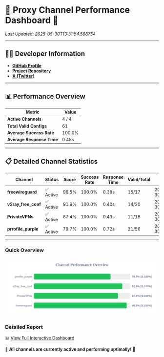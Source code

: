 # 🌟 Proxy Channel Performance Dashboard 🌟

_Last Updated: 2025-05-30T13:31:54.588754_

---

## 👩‍💻 Developer Information

- **[GitHub Profile](https://github.com/4n0nymou3)**  
- **[Project Repository](https://github.com/4n0nymou3/multi-proxy-config-fetcher)**  
- **[X (Twitter)](https://x.com/4n0nymou3)**  

---

## 📊 Performance Overview

| Metric                | Value       |
|-----------------------|-------------|
| **Active Channels**   | 4 / 4       |
| **Total Valid Configs** | 61          |
| **Average Success Rate** | 100.0%      |
| **Average Response Time** | 0.48s       |

---

## 📋 Detailed Channel Statistics

| Channel          | Status     | Score  | Success Rate | Response Time | Valid/Total | Last Success               |
|------------------|------------|--------|--------------|---------------|-------------|----------------------------|
| **freewireguard**  | ✅ Active  | 96.5%  | 100.0% | 0.38s         | 15/17       | 2025-05-30T13:31:54.587049 |
| **v2ray_free_conf**  | ✅ Active  | 91.9%  | 100.0% | 0.40s         | 14/20       | 2025-05-30T13:31:53.719717 |
| **PrivateVPNs**  | ✅ Active  | 87.4%  | 100.0% | 0.43s         | 11/18       | 2025-05-30T13:31:54.179816 |
| **prrofile_purple**  | ✅ Active  | 79.7%  | 100.0% | 0.72s         | 21/56       | 2025-05-30T13:31:53.239672 |

---

### Quick Overview
<div align="center">
  <a href="https://raw.githubusercontent.com/nullluser/NullRepo/refs/heads/main/assets/channel_stats_chart.svg">
    <img src="https://raw.githubusercontent.com/nullluser/NullRepo/refs/heads/main/assets/channel_stats_chart.svg" alt="Source Performance Statistics" width="800">
  </a>
</div>

### Detailed Report
📊 [View Full Interactive Dashboard](https://htmlpreview.github.io/?https://github.com/nullluser/NullRepo/blob/main/assets/performance_report.html)

🎉 **All channels are currently active and performing optimally!** 🎉

